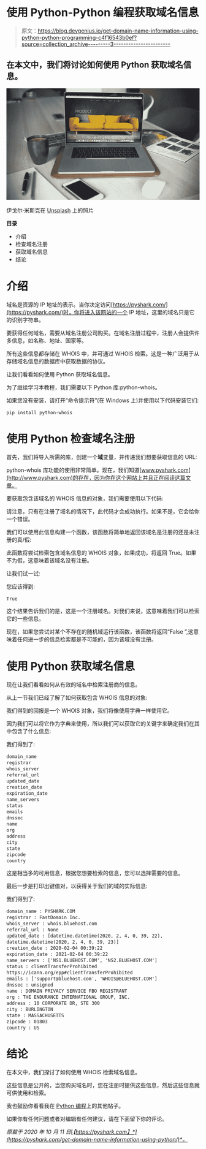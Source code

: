 # 使用 Python-Python 编程获取域名信息

> 原文：<https://blog.devgenius.io/get-domain-name-information-using-python-python-programming-c4f16543b0ef?source=collection_archive---------3----------------------->

## 在本文中，我们将讨论如何使用 Python 获取域名信息。

![](img/ebaa2b2108ebab54af2851d76d768cb4.png)

伊戈尔·米斯克在 [Unsplash](https://unsplash.com/s/photos/website-design?utm_source=unsplash&utm_medium=referral&utm_content=creditCopyText) 上的照片

**目录**

*   介绍
*   检查域名注册
*   获取域名信息
*   结论

# 介绍

域名是资源的 IP 地址的表示。当你决定访问[https://pyshark.com/](https://pyshark.com/)时，你将进入该网站的一个 IP 地址，这里的域名只是它的识别字符串。

要获得任何域名，需要从域名注册公司购买。在域名注册过程中，注册人会提供许多信息，如名称、地址、国家等。

所有这些信息都存储在 WHOIS 中，并可通过 WHOIS 检索。这是一种广泛用于从存储域名信息的数据库中获取数据的协议。

让我们看看如何使用 Python 获取域名信息。

为了继续学习本教程，我们需要以下 Python 库:python-whois。

如果您没有安装，请打开“命令提示符”(在 Windows 上)并使用以下代码安装它们:

```
pip install python-whois
```

# 使用 Python 检查域名注册

首先，我们将导入所需的库，创建一个**域**变量，并传递我们想要获取信息的 URL:

python-whois 库功能的使用非常简单。现在，我们知道[www.pyshark.com](http://www.pyshark.com)的存在，因为你在这个网站上并且正在阅读这篇文章。

要获取包含该域名的 WHOIS 信息的对象，我们需要使用以下代码:

请注意，只有在注册了域名的情况下，此代码才会成功执行。如果不是，它会给你一个错误。

我们可以使用此信息构建一个函数，该函数将简单地返回该域名是注册的还是未注册的真/假:

此函数将尝试检索包含域名信息的 WHOIS 对象，如果成功，将返回 True。如果不为假，这意味着该域名没有注册。

让我们试一试:

您应该得到:

```
True
```

这个结果告诉我们的是，这是一个注册域名。对我们来说，这意味着我们可以检索它的一些信息。

现在，如果您尝试对某个不存在的随机域运行该函数，该函数将返回“False ”,这意味着任何进一步的信息检索都是不可能的，因为该域没有注册。

# 使用 Python 获取域名信息

现在让我们看看如何从有效的域名中检索注册商的信息。

从上一节我们已经了解了如何获取包含 WHOIS 信息的对象:

我们得到的回报是一个 WHOIS 对象，我们将像使用字典一样使用它。

因为我们可以将它作为字典来使用，所以我们可以获取它的关键字来确定我们在其中包含了什么信息:

我们得到了:

```
domain_name
registrar
whois_server
referral_url
updated_date
creation_date
expiration_date
name_servers
status
emails
dnssec
name
org
address
city
state
zipcode
country
```

这是相当多的可用信息，根据您想要检索的信息，您可以选择需要的信息。

最后一步是打印出键值对，以获得关于我们的域的实际信息:

我们得到了:

```
domain_name : PYSHARK.COM
registrar : FastDomain Inc.
whois_server : whois.bluehost.com
referral_url : None
updated_date : [datetime.datetime(2020, 2, 4, 0, 39, 22), datetime.datetime(2020, 2, 4, 0, 39, 23)]
creation_date : 2020-02-04 00:39:22
expiration_date : 2021-02-04 00:39:22
name_servers : ['NS1.BLUEHOST.COM', 'NS2.BLUEHOST.COM']
status : clientTransferProhibited https://icann.org/epp#clientTransferProhibited
emails : ['support@bluehost.com', 'WHOIS@BLUEHOST.COM']
dnssec : unsigned
name : DOMAIN PRIVACY SERVICE FBO REGISTRANT
org : THE ENDURANCE INTERNATIONAL GROUP, INC.
address : 10 CORPORATE DR, STE 300
city : BURLINGTON
state : MASSACHUSETTS
zipcode : 01803
country : US
```

# 结论

在本文中，我们探讨了如何使用 WHOIS 检索域名信息。

这些信息是公开的，当您购买域名时，您在注册时提供这些信息，然后这些信息就可供使用和检索。

我也鼓励你看看我在 [Python 编程](https://pyshark.com/category/python-programming/)上的其他帖子。

如果你有任何问题或者对编辑有任何建议，请在下面留下你的评论。

*原载于 2020 年 10 月 11 日*[*【https://pyshark.com】*](https://pyshark.com/get-domain-name-information-using-python/)*。*